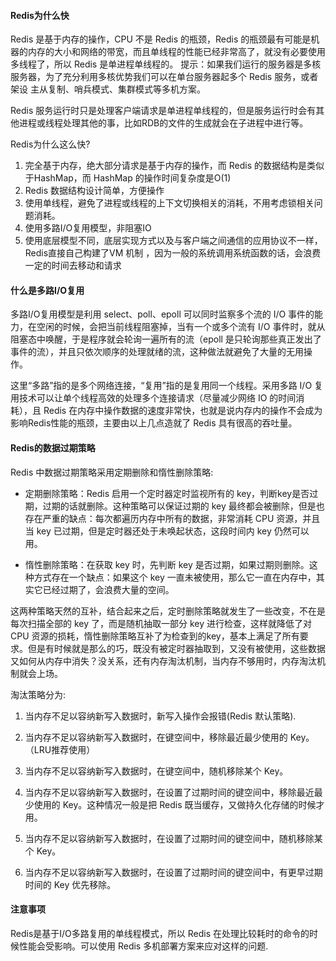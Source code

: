 #### Redis为什么快

Redis 是基于内存的操作，CPU 不是 Redis 的瓶颈，Redis 的瓶颈最有可能是机器的内存的大小和网络的带宽，而且单线程的性能已经非常高了，就没有必要使用多线程了，所以 Redis 是单进程单线程的。 提示：如果我们运行的服务器是多核服务器，为了充分利用多核优势我们可以在单台服务器起多个 Redis 服务，或者架设 主从复制、哨兵模式、集群模式等多机方案。

Redis 服务运行时只是处理客户端请求是单进程单线程的，但是服务运行时会有其他进程或线程处理其他的事，比如RDB的文件的生成就会在子进程中进行等。

Redis为什么这么快?

1. 完全基于内存，绝大部分请求是基于内存的操作，而 Redis 的数据结构是类似于HashMap，而 HashMap 的操作时间复杂度是O(1)
2. Redis 数据结构设计简单，方便操作
3. 使用单线程，避免了进程或线程的上下文切换相关的消耗，不用考虑锁相关问题消耗。
4. 使用多路I/O复用模型，非阻塞IO
5. 使用底层模型不同，底层实现方式以及与客户端之间通信的应用协议不一样，Redis直接自己构建了VM 机制 ，因为一般的系统调用系统函数的话，会浪费一定的时间去移动和请求

#### 什么是多路I/O复用

多路I/O复用模型是利用 select、poll、epoll 可以同时监察多个流的 I/O 事件的能力，在空闲的时候，会把当前线程阻塞掉，当有一个或多个流有 I/O 事件时，就从阻塞态中唤醒，于是程序就会轮询一遍所有的流（epoll 是只轮询那些真正发出了事件的流），并且只依次顺序的处理就绪的流，这种做法就避免了大量的无用操作。

这里“多路”指的是多个网络连接，“复用”指的是复用同一个线程。采用多路 I/O 复用技术可以让单个线程高效的处理多个连接请求（尽量减少网络 IO 的时间消耗），且 Redis 在内存中操作数据的速度非常快，也就是说内存内的操作不会成为影响Redis性能的瓶颈，主要由以上几点造就了 Redis 具有很高的吞吐量。

#### Redis的数据过期策略

Redis 中数据过期策略采用定期删除和惰性删除策略:

* 定期删除策略：Redis 启用一个定时器定时监视所有的 key，判断key是否过期，过期的话就删除。这种策略可以保证过期的 key 最终都会被删除，但是也存在严重的缺点：每次都遍历内存中所有的数据，非常消耗 CPU 资源，并且当 key 已过期，但是定时器还处于未唤起状态，这段时间内 key 仍然可以用。

* 惰性删除策略：在获取 key 时，先判断 key 是否过期，如果过期则删除。这种方式存在一个缺点：如果这个 key 一直未被使用，那么它一直在内存中，其实它已经过期了，会浪费大量的空间。

这两种策略天然的互补，结合起来之后，定时删除策略就发生了一些改变，不在是每次扫描全部的 key 了，而是随机抽取一部分 key 进行检查，这样就降低了对 CPU 资源的损耗，惰性删除策略互补了为检查到的key，基本上满足了所有要求。但是有时候就是那么的巧，既没有被定时器抽取到，又没有被使用，这些数据又如何从内存中消失？没关系，还有内存淘汰机制，当内存不够用时，内存淘汰机制就会上场。

淘汰策略分为:

1. 当内存不足以容纳新写入数据时，新写入操作会报错(Redis 默认策略).

2. 当内存不足以容纳新写入数据时，在键空间中，移除最近最少使用的 Key。（LRU推荐使用）

3. 当内存不足以容纳新写入数据时，在键空间中，随机移除某个 Key。

4. 当内存不足以容纳新写入数据时，在设置了过期时间的键空间中，移除最近最少使用的 Key。这种情况一般是把 Redis 既当缓存，又做持久化存储的时候才用。

5. 当内存不足以容纳新写入数据时，在设置了过期时间的键空间中，随机移除某个 Key。

6. 当内存不足以容纳新写入数据时，在设置了过期时间的键空间中，有更早过期时间的 Key 优先移除。

#### 注意事项

Redis是基于I/O多路复用的单线程模式，所以 Redis 在处理比较耗时的命令的时候性能会受影响。可以使用 Redis 多机部署方案来应对这样的问题.
